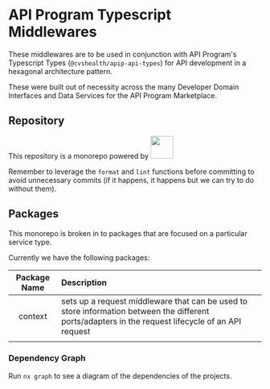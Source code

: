 # API Program Typescript Middlewares

These middlewares are to be used in conjunction with API Program's Typescript
Types (`@cvshealth/apip-api-types`) for API development in a hexagonal
architecture pattern.

These were built out of necessity across the many Developer Domain 
Interfaces and Data Services for the API Program Marketplace.

## Repository

This repository is a monorepo powered by
<a alt="Nx logo" href="https://nx.dev" target="_blank" rel="noreferrer">
<img src="https://raw.githubusercontent.com/nrwl/nx/master/images/nx-logo.png" width="45">
</a>

Remember to leverage the `format` and `lint` functions before committing to
avoid unnecessary commits (if it happens, it happens but we can try to do without
them).

## Packages

This monorepo is broken in to packages that are focused on a particular service
type.

Currently we have the following packages:

| Package Name | Description |
| :----------: | :---------- |
| context      | sets up a request middleware that can be used to store information between the different ports/adapters in the request lifecycle of an API request |
|              |             |

### Dependency Graph

Run `nx graph` to see a diagram of the dependencies of the projects.
